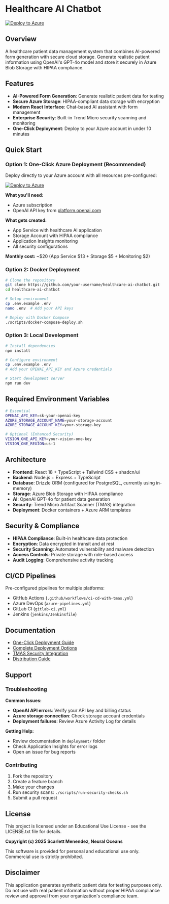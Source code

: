 # Healthcare AI Chatbot

[![Deploy to Azure](https://aka.ms/deploytoazurebutton)](https://portal.azure.com/#create/Microsoft.Template/uri/https%3A%2F%2Fraw.githubusercontent.com%2Fneuraloceans%2Fhealthcare-ai-chatbot%2Fmain%2Fdeployment%2Fazuredeploy.json)

## Overview

A healthcare patient data management system that combines AI-powered form generation with secure cloud storage. Generate realistic patient information using OpenAI's GPT-4o model and store it securely in Azure Blob Storage with HIPAA compliance.

## Features

- **AI-Powered Form Generation**: Generate realistic patient data for testing
- **Secure Azure Storage**: HIPAA-compliant data storage with encryption
- **Modern React Interface**: Chat-based AI assistant with form management
- **Enterprise Security**: Built-in Trend Micro security scanning and monitoring
- **One-Click Deployment**: Deploy to your Azure account in under 10 minutes

## Quick Start

### Option 1: One-Click Azure Deployment (Recommended)

Deploy directly to your Azure account with all resources pre-configured:

[![Deploy to Azure](https://aka.ms/deploytoazurebutton)](https://portal.azure.com/#create/Microsoft.Template/uri/https%3A%2F%2Fraw.githubusercontent.com%2FNeuralOceans%2Fhealthcare-ai-chatbot%2Fmain%2Fdeployment%2Fazuredeploy.json)

**What you'll need:**
- Azure subscription
- OpenAI API key from [platform.openai.com](https://platform.openai.com)

**What gets created:**
- App Service with healthcare AI application
- Storage Account with HIPAA compliance
- Application Insights monitoring
- All security configurations

**Monthly cost:** ~$20 (App Service $13 + Storage $5 + Monitoring $2)

### Option 2: Docker Deployment

```bash
# Clone the repository
git clone https://github.com/your-username/healthcare-ai-chatbot.git
cd healthcare-ai-chatbot

# Setup environment
cp .env.example .env
nano .env  # Add your API keys

# Deploy with Docker Compose
./scripts/docker-compose-deploy.sh
```

### Option 3: Local Development

```bash
# Install dependencies
npm install

# Configure environment
cp .env.example .env
# Add your OPENAI_API_KEY and Azure credentials

# Start development server
npm run dev
```

## Required Environment Variables

```bash
# Essential
OPENAI_API_KEY=sk-your-openai-key
AZURE_STORAGE_ACCOUNT_NAME=your-storage-account
AZURE_STORAGE_ACCOUNT_KEY=your-storage-key

# Optional (Enhanced Security)
VISION_ONE_API_KEY=your-vision-one-key
VISION_ONE_REGION=us-1
```

## Architecture

- **Frontend**: React 18 + TypeScript + Tailwind CSS + shadcn/ui
- **Backend**: Node.js + Express + TypeScript
- **Database**: Drizzle ORM (configured for PostgreSQL, currently using in-memory)
- **Storage**: Azure Blob Storage with HIPAA compliance
- **AI**: OpenAI GPT-4o for patient data generation
- **Security**: Trend Micro Artifact Scanner (TMAS) integration
- **Deployment**: Docker containers + Azure ARM templates

## Security & Compliance

- **HIPAA Compliance**: Built-in healthcare data protection
- **Encryption**: Data encrypted in transit and at rest
- **Security Scanning**: Automated vulnerability and malware detection
- **Access Controls**: Private storage with role-based access
- **Audit Logging**: Comprehensive activity tracking

## CI/CD Pipelines

Pre-configured pipelines for multiple platforms:
- GitHub Actions (`.github/workflows/ci-cd-with-tmas.yml`)
- Azure DevOps (`azure-pipelines.yml`)
- GitLab CI (`gitlab-ci.yml`)
- Jenkins (`jenkins/Jenkinsfile`)

## Documentation

- [One-Click Deployment Guide](deployment/one-click-deploy.md)
- [Complete Deployment Options](deployment/README.md)
- [TMAS Security Integration](docs/TMAS_INTEGRATION_GUIDE.md)
- [Distribution Guide](DISTRIBUTION.md)

## Support

### Troubleshooting

**Common Issues:**
- **OpenAI API errors**: Verify your API key and billing status
- **Azure storage connection**: Check storage account credentials
- **Deployment failures**: Review Azure Activity Log for details

**Getting Help:**
- Review documentation in `deployment/` folder
- Check Application Insights for error logs
- Open an issue for bug reports

### Contributing

1. Fork the repository
2. Create a feature branch
3. Make your changes
4. Run security scans: `./scripts/run-security-checks.sh`
5. Submit a pull request

## License

This project is licensed under an Educational Use License - see the LICENSE.txt file for details.

**Copyright (c) 2025 Scarlett Menendez, Neural Oceans**

This software is provided for personal and educational use only. Commercial use is strictly prohibited.

## Disclaimer

This application generates synthetic patient data for testing purposes only. Do not use with real patient information without proper HIPAA compliance review and approval from your organization's compliance team.
